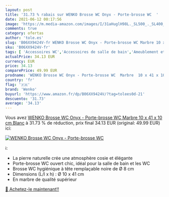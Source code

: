 ```yaml
---
layout: post
title: '31.73 % rabais sur WENKO Brosse WC Onyx - Porte-brosse WC  '
date: 2021-06-12 00:17:56
image: 'https://m.media-amazon.com/images/I/31aHuglH98L._SL500_._SL400_.jpg'
comments: true
category: ofertas
author: 'tole.es'
slug: 'B06XX9424V-fr WENKO Brosse WC Onyx - Porte-brosse WC Marbre 10 x 41 x 10...'
sku: 'B06XX9424V-fr'
tags: [ 'Accessoires WC','Accessoires de salle de bain','Ameublement et décoration','Brosses WC et supports','Cuisine et Maison','Salle de bain et WC','wenko', ]
actualPrice: 34.13 EUR
currency: EUR
price: 34.13
comparePrice: 49.99 EUR
prodname: 'WENKO Brosse WC Onyx - Porte-brosse WC  Marbre  10 x 41 x 10 cm  Blanc'
country: 'fr'
flag: '🇫🇷'
brand: 'Wenko'
buyurl: 'https://www.amazon.fr/dp/B06XX9424V/?tag=tolees0d-21'
descuento: '31.73'
average: '34.13'
---
```


Vous avez [WENKO Brosse WC Onyx - Porte-brosse WC  Marbre  10 x 41 x 10 cm  Blanc](https://www.amazon.fr/dp/B06XX9424V/?tag=tolees0d-21)  à  31.73 % de réduction, prix final  34.13 EUR (original: 49.99 EUR) ici:

[![WENKO Brosse WC Onyx - Porte-brosse WC  ](https://m.media-amazon.com/images/I/31aHuglH98L._SL500_._SL400_.jpg)](https://www.amazon.fr/dp/B06XX9424V/?tag=tolees0d-21)

ℹ️:

- La pierre naturelle crée une atmosphère cosie et élégante
- Porte-brosse WC ouvert chic, idéal pour la salle de bain et les WC
- Brosse WC hygiénique à tête remplaçable noire de Ø 8 cm
- Dimensions (L/l x h) : Ø 10 x 41 cm
- En marbre de qualité supérieur

[🛒 Achetez-le maintenant!!](https://www.amazon.fr/dp/B06XX9424V/?tag=tolees0d-21)
